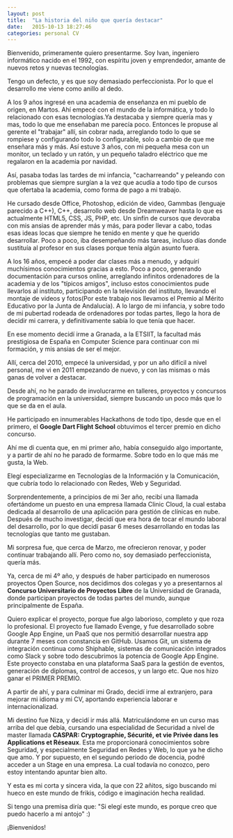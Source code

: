 ```yaml
---
layout: post
title:  "La historia del niño que quería destacar"
date:   2015-10-13 18:27:46
categories: personal CV
---
```

Bienvenido, primeramente quiero presentarme.
Soy Ivan, ingeniero informático nacido en el 1992, con espíritu joven y emprendedor, amante de nuevos retos y nuevas tecnologías.

Tengo un defecto, y es que soy demasiado perfeccionista. Por lo que el desarrollo me viene como anillo al dedo.

A los 9 años ingresé en una academia de enseñanza en mi pueblo de origen, en Martos.
Ahí empecé con el mundo de la informática, y todo lo relacionado con esas tecnologías.Ya destacaba y siempre quería mas y mas, todo lo que me enseñaban me parecía poco. Entonces le propuse al gerente el "trabajar" allí, sin cobrar nada, arreglando todo lo que se rompiese y configurando todo lo configurable, solo a cambio de que me enseñara más y más.
Así estuve 3 años, con mi pequeña mesa con un monitor, un teclado y un ratón, y un pequeño taladro eléctrico que me regalaron en la academia por navidad.

Así, pasaba todas las tardes de mi infancia, "cacharreando" y peleando con problemas que siempre surgían a la vez que acudía a todo tipo de cursos que ofertaba la academia, como forma de pago a mi trabajo.

He cursado desde Office, Photoshop, edición de video, Gammbas (lenguaje parecido a C++), C++, desarrollo web desde Dreamweaver hasta lo que es actualmente HTML5, CSS, JS, PHP, etc. Un sinfín de cursos que devoraba con mis ansias de aprender más y más, para poder llevar a cabo, todas esas ideas locas que siempre he tenido en mente y que he querido desarrollar.
Poco a poco, iba desempeñando más tareas, incluso días donde sustituía al profesor en sus clases porque tenía algún asunto fuera.

A los 16 años, empecé a poder dar clases más a menudo, y adquirí muchísimos conocimientos gracias a esto.
Poco a poco, generando documentación para cursos online, arreglando infinitos ordenadores de la academia y de los "típicos amigos", incluso estos conocimientos pude llevarlos al instituto, participando en la televisión del instituto, llevando el montaje de videos y fotos(Por este trabajo nos llevamos el Premio al Mérito Educativo por la Junta de Andalucía).
A lo largo de mi infancia, y sobre todo de mi pubertad rodeada de ordenadores por todas partes, llego la hora de decidir mi carrera, y definitivamente sabía lo que tenía que hacer.

En ese momento decidí irme a Granada, a la ETSIIT, la facultad más prestigiosa de España en Computer Science para continuar con mi formación, y mis ansias de ser el mejor.

Allí, cerca del 2010, empecé la universidad, y por un año difícil a nivel personal, me vi en 2011 empezando de nuevo, y con las mismas o más ganas de volver a destacar.

Desde ahí, no he parado de involucrarme en talleres, proyectos y concursos de programación en la universidad, siempre buscando un poco más que lo que se da en el aula.

He participado en innumerables Hackathons de todo tipo, desde que en el primero, el **Google Dart Flight School** obtuvimos el tercer premio en dicho concurso.

Ahí me di cuenta que, en mi primer año, había conseguido algo importante, y a partir de ahí no he parado de formarme. Sobre todo en lo que más me gusta, la Web.

Elegí especializarme en Tecnologías de la Información y la Comunicación, que cubría todo lo relacionado con Redes, Web y Seguridad.

Sorprendentemente, a principios de mi 3er año, recibí una llamada ofertándome un puesto en una empresa llamada Clinic Cloud, la cual estaba dedicada al desarrollo de una aplicación para gestión de clínicas en nube.
Después de mucho investigar, decidí que era hora de tocar el mundo laboral del desarrollo, por lo que decidí pasar 6 meses desarrollando en todas las tecnologías que tanto me gustaban.

Mi sorpresa fue, que cerca de Marzo, me ofrecieron renovar, y poder continuar trabajando allí. Pero como no, soy demasiado perfeccionista, quería más.

Ya, cerca de mi 4º año, y después de haber participado en numerosos proyectos Open Source, nos decidimos dos colegas y yo a presentarnos al **Concurso Universitario de Proyectos Libre** de la Universidad de Granada, donde participan proyectos de todas partes del mundo, aunque principalmente de España.

Quiero explicar el proyecto, porque fue algo laborioso, completo y que roza lo profesional.
El proyecto fue llamado Evenge, y fue desarrollado sobre Google App Engine, un PaaS que nos permitió desarrollar nuestra app durante 7 meses con constancia en GitHub. Usamos Git, un sistema de integración continua como Shiphable, sistemas de comunicación integrados como Slack y sobre todo descubrimos la potencia de Google App Engine.
Este proyecto constaba en una plataforma SaaS para la gestión de eventos, generación de diplomas, control de accesos, y un largo etc. Que nos hizo ganar el PRIMER PREMIO.

A partir de ahí, y para culminar mi Grado, decidí irme al extranjero, para mejorar mi idioma y mi CV, aportando experiencia laborar e internacionalizad.

Mi destino fue Niza, y decidí ir más allá. Matriculándome en un curso mas arriba del que debía, cursando una especialidad de Securidad a nivel de master llamada **CASPAR: Cryptographie, Sécurité, et vie Privée dans les Applications et Réseaux**.
Esta me proporcionará conocimientos sobre Seguridad, y especialmente Seguridad en Redes y Web, lo que ya he dicho que amo.
Y por supuesto, en el segundo periodo de docencia, podré acceder a un Stage en una empresa. La cual todavía no conozco, pero estoy intentando apuntar bien alto.

Y esta es mi corta y sincera vida, la que con 22 añitos, sigo buscando mi hueco en este mundo de frikis, código e imaginación hecha realidad.

Si tengo una premisa diría que: "Si elegí este mundo, es porque creo que puedo hacerlo a mi antojo" :)

¡Bienvenidos!
